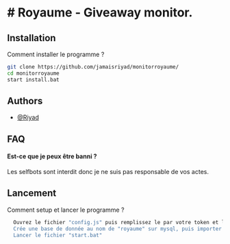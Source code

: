 
# # Royaume - Giveaway monitor.



## Installation

Comment installer le programme ?

```bash
git clone https://github.com/jamaisriyad/monitorroyaume/
cd monitorroyaume
start install.bat
```
    
## Authors

- [@Riyad](https://www.github.com/jamaisriyad)


## FAQ

#### Est-ce que je peux être banni ?

Les selfbots sont interdit donc je ne suis pas responsable de vos actes.


## Lancement

Comment setup et lancer le programme ?

```bash
  Ouvrez le fichier "config.js" puis remplissez le par votre token et l'id de la guild que vous voulez monitoré.
  Crée une base de donnée au nom de "royaume" sur mysql, puis importer le fichier "giveaway.sql"
  Lancer le fichier "start.bat"
```

